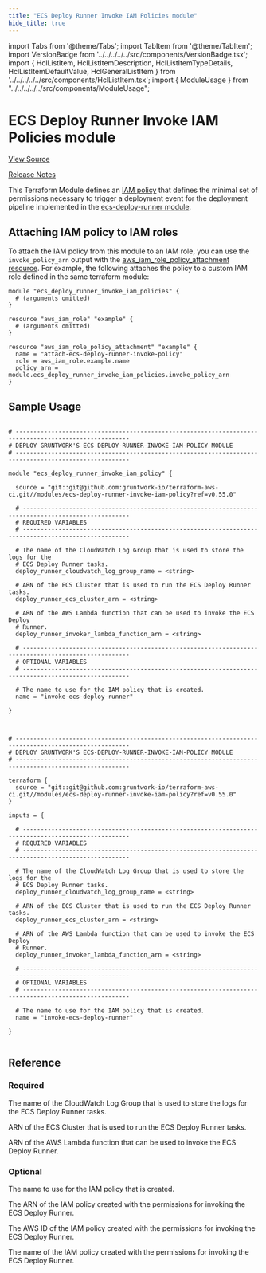 ```yaml
---
title: "ECS Deploy Runner Invoke IAM Policies module"
hide_title: true
---
```


import Tabs from '@theme/Tabs';
import TabItem from '@theme/TabItem';
import VersionBadge from '../../../../../src/components/VersionBadge.tsx';
import { HclListItem, HclListItemDescription, HclListItemTypeDetails, HclListItemDefaultValue, HclGeneralListItem } from '../../../../../src/components/HclListItem.tsx';
import { ModuleUsage } from "../../../../../src/components/ModuleUsage";

<VersionBadge repoTitle="CI Modules" version="0.55.0" lastModifiedVersion="0.52.17"/>

# ECS Deploy Runner Invoke IAM Policies module

<a href="https://github.com/gruntwork-io/terraform-aws-ci/tree/v0.55.0/modules/ecs-deploy-runner-invoke-iam-policy" className="link-button" title="View the source code for this module in GitHub.">View Source</a>

<a href="https://github.com/gruntwork-io/terraform-aws-ci/releases/tag/v0.52.17" className="link-button" title="Release notes for only versions which impacted this module.">Release Notes</a>

This Terraform Module defines an [IAM
policy](https://docs.aws.amazon.com/IAM/latest/UserGuide/access_policies.html) that
defines the minimal set of permissions necessary to trigger a deployment event for the deployment pipeline implemented
in the [ecs-deploy-runner module](https://github.com/gruntwork-io/terraform-aws-ci/tree/v0.55.0/modules/ecs-deploy-runner).

## Attaching IAM policy to IAM roles

To attach the IAM policy from this module to an IAM role, you can use the `invoke_policy_arn` output with the
[aws_iam_role_policy_attachment
resource](https://www.terraform.io/docs/providers/aws/r/iam_role_policy_attachment.html). For example, the following
attaches the policy to a custom IAM role defined in the same terraform module:

```hcl
module "ecs_deploy_runner_invoke_iam_policies" {
  # (arguments omitted)
}

resource "aws_iam_role" "example" {
  # (arguments omitted)
}

resource "aws_iam_role_policy_attachment" "example" {
  name = "attach-ecs-deploy-runner-invoke-policy"
  role = aws_iam_role.example.name
  policy_arn = module.ecs_deploy_runner_invoke_iam_policies.invoke_policy_arn
}
```

## Sample Usage

<Tabs>
<TabItem value="terraform" label="Terraform" default>

```hcl title="main.tf"

# ------------------------------------------------------------------------------------------------------
# DEPLOY GRUNTWORK'S ECS-DEPLOY-RUNNER-INVOKE-IAM-POLICY MODULE
# ------------------------------------------------------------------------------------------------------

module "ecs_deploy_runner_invoke_iam_policy" {

  source = "git::git@github.com:gruntwork-io/terraform-aws-ci.git//modules/ecs-deploy-runner-invoke-iam-policy?ref=v0.55.0"

  # ----------------------------------------------------------------------------------------------------
  # REQUIRED VARIABLES
  # ----------------------------------------------------------------------------------------------------

  # The name of the CloudWatch Log Group that is used to store the logs for the
  # ECS Deploy Runner tasks.
  deploy_runner_cloudwatch_log_group_name = <string>

  # ARN of the ECS Cluster that is used to run the ECS Deploy Runner tasks.
  deploy_runner_ecs_cluster_arn = <string>

  # ARN of the AWS Lambda function that can be used to invoke the ECS Deploy
  # Runner.
  deploy_runner_invoker_lambda_function_arn = <string>

  # ----------------------------------------------------------------------------------------------------
  # OPTIONAL VARIABLES
  # ----------------------------------------------------------------------------------------------------

  # The name to use for the IAM policy that is created.
  name = "invoke-ecs-deploy-runner"

}


```

</TabItem>
<TabItem value="terragrunt" label="Terragrunt" default>

```hcl title="terragrunt.hcl"

# ------------------------------------------------------------------------------------------------------
# DEPLOY GRUNTWORK'S ECS-DEPLOY-RUNNER-INVOKE-IAM-POLICY MODULE
# ------------------------------------------------------------------------------------------------------

terraform {
  source = "git::git@github.com:gruntwork-io/terraform-aws-ci.git//modules/ecs-deploy-runner-invoke-iam-policy?ref=v0.55.0"
}

inputs = {

  # ----------------------------------------------------------------------------------------------------
  # REQUIRED VARIABLES
  # ----------------------------------------------------------------------------------------------------

  # The name of the CloudWatch Log Group that is used to store the logs for the
  # ECS Deploy Runner tasks.
  deploy_runner_cloudwatch_log_group_name = <string>

  # ARN of the ECS Cluster that is used to run the ECS Deploy Runner tasks.
  deploy_runner_ecs_cluster_arn = <string>

  # ARN of the AWS Lambda function that can be used to invoke the ECS Deploy
  # Runner.
  deploy_runner_invoker_lambda_function_arn = <string>

  # ----------------------------------------------------------------------------------------------------
  # OPTIONAL VARIABLES
  # ----------------------------------------------------------------------------------------------------

  # The name to use for the IAM policy that is created.
  name = "invoke-ecs-deploy-runner"

}


```

</TabItem>
</Tabs>




## Reference

<Tabs>
<TabItem value="inputs" label="Inputs" default>

### Required

<HclListItem name="deploy_runner_cloudwatch_log_group_name" requirement="required" type="string">
<HclListItemDescription>

The name of the CloudWatch Log Group that is used to store the logs for the ECS Deploy Runner tasks.

</HclListItemDescription>
</HclListItem>

<HclListItem name="deploy_runner_ecs_cluster_arn" requirement="required" type="string">
<HclListItemDescription>

ARN of the ECS Cluster that is used to run the ECS Deploy Runner tasks.

</HclListItemDescription>
</HclListItem>

<HclListItem name="deploy_runner_invoker_lambda_function_arn" requirement="required" type="string">
<HclListItemDescription>

ARN of the AWS Lambda function that can be used to invoke the ECS Deploy Runner.

</HclListItemDescription>
</HclListItem>

### Optional

<HclListItem name="name" requirement="optional" type="string">
<HclListItemDescription>

The name to use for the IAM policy that is created.

</HclListItemDescription>
<HclListItemDefaultValue defaultValue="&quot;invoke-ecs-deploy-runner&quot;"/>
</HclListItem>

</TabItem>
<TabItem value="outputs" label="Outputs">

<HclListItem name="arn">
<HclListItemDescription>

The ARN of the IAM policy created with the permissions for invoking the ECS Deploy Runner.

</HclListItemDescription>
</HclListItem>

<HclListItem name="id">
<HclListItemDescription>

The AWS ID of the IAM policy created with the permissions for invoking the ECS Deploy Runner.

</HclListItemDescription>
</HclListItem>

<HclListItem name="name">
<HclListItemDescription>

The name of the IAM policy created with the permissions for invoking the ECS Deploy Runner.

</HclListItemDescription>
</HclListItem>

</TabItem>
</Tabs>


<!-- ##DOCS-SOURCER-START
{
  "originalSources": [
    "https://github.com/gruntwork-io/terraform-aws-ci/tree/v0.55.0/modules/ecs-deploy-runner-invoke-iam-policy/readme.md",
    "https://github.com/gruntwork-io/terraform-aws-ci/tree/v0.55.0/modules/ecs-deploy-runner-invoke-iam-policy/variables.tf",
    "https://github.com/gruntwork-io/terraform-aws-ci/tree/v0.55.0/modules/ecs-deploy-runner-invoke-iam-policy/outputs.tf"
  ],
  "sourcePlugin": "module-catalog-api",
  "hash": "52a4db5b411cef47cc72294939898c84"
}
##DOCS-SOURCER-END -->
